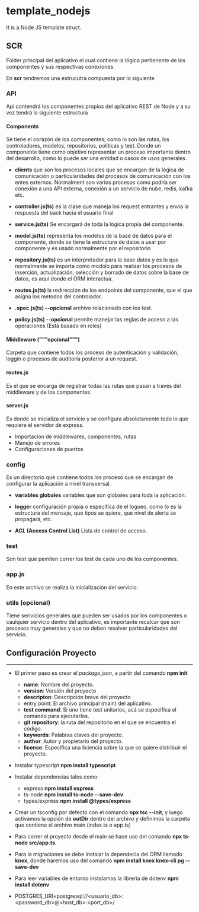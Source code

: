 # template_nodejs
It is a Node JS template struct.

## SCR

Folder principal del aplicativo el cual contiene la lógica pertienente de los componentes y sus respectivas conexiones.

En **scr** tendremos una estrucutra compuesta por lo siguiente

### API

Api contendrá los componentes propios del aplicativo REST de Node y a su vez tendrá la siguiente estructura

#### Components

Se tiene el corazón de los componentes, como lo son las rutas, los controladores, modelos, repositorios, políticas y test.
Donde un componente tiene como objetivo representar un proceso importante dentro del desarrollo, como lo puede ser una entidad o casos de usos generales.

* **clients** que son los procesos locales que se encargan de la lógica de comunicación o particularidades del procesos de comunicación con los entes externos. Normalment son varios procesos como podría ser conexión a una API externa, conexión a un servicio de nube, redis, kafka etc.

* **controller.js(ts)** es la clase que maneja los request entrantes y envia la respuesta del back hacia el usuario final
* **service.js(ts)** Se encargará de toda la lógica propia del componente.

* **model.js(ts)** representa los modelos de la base de datos para el componente, donde se tiene la estructura de datos a usar por componente y es usado normalmente por el repositorio

* **repository.js(ts)** es un interpretador para la base datos y es lo que normalmente se importa como modolo para realizar los procesos de inserción, actualización, selección y borrado de datos sobre la base de datos, es aquí donde el ORM interactua.

* **routes.js(ts)** la redirección de los endpoints del componente, que el que asigna los metodos del controlador.

* **<component>.spec.js(ts) --opcional** archivo relacionado con los test.

* **policy.js(ts) --opcional** permite manejar las reglas de acceso a las operaciones (Está basado en roles)

#### Middleware ("""opcional""")
Carpeta que contiene todos los proceso de autenticación y validación, loggin o procesos de auditoría posterior a un request.

#### routes.js
Es el que se encarga de registrar todas las rutas que pasan a través del middleware y de los componentes.

#### server.js
Es donde se inicializa el servicio y se configura absolutamente todo lo que requiera el servidor de express.
* Importación de middlewares, componentes, rutas
* Manejo de errores
* Configuraciones de puertos

### config

Es un directorio que contiene todos los proceso que se encargan de configurar la aplicación a nivel transversal.

* **variables globales** variables que son globales para toda la aplicación.
* **logger** configuración propia o especifica de el logueo, como lo es la estructura del mensaje, que tipos se quiere, que nivel de alerta se propagará, etc.

* **ACL (Access Control List)** Lista de control de acceso.

### test

Son test que pemiten correr los test de cada uno de los componentes.

### app.js
En este archivo se realiza la inicialización del servicio.

### utils (opcional)
Tiene serivicios generales que pueden ser usados por los componentes o caulquier servicio dentro del aplicativo, es importante recalcar que son procesos muy generales y que no deben resolver particularidades del servicio.


## Configuración Proyecto
---
* El primer paso es crear el *package.json*, a partir del comando **npm init**

    * **name**: Nombre del proyecto.
    * **version**: Versión del proyecto
    * **descripton**: Descripción breve del proyecto
    * entry point: El archivo principal (main) del aplicativo.
    * **test command**: Si uno tiene test unitarios, acá se especifíca el comando para ejecutarlos.
    * **git repository**:  la ruta del repositorio en el que se encuentra el código.
    * **keywords**: Palabras claves del proyecto.
    * **author**: Autor y propietario del proyecto.
    * **license**: Especifica una liciencia sobre la que se quiere distribuir el proyecto.

 
* Instalar typescript **npm install typescript**
* Instalar dependencias tales como:

    * express **npm install express**
    * ts-node **npm install ts-node --save-dev**
    * types/express **npm install @types/express**

* Crear un tsconfig por defecto con el comando **npx tsc --init**, y luego activamos la opción de **outDir** dentro del archivo y definimos la carpeta que contiene el archivo main (index.ts o app.ts)

* Para correr el proyecto desde el main se hace uso del comando **npx ts-node src/app.ts**.

* Para la migraciones se debe instalar la dependecia del ORM llamado **knex**, donde haremos uso del comando **npm install knex knex-cli pg --save-dev**

* Para leer variables de entorno instalamos la libreria de dotenv **npm install dotenv** 

* POSTGRES_URI=postgresql://<usuario_db>:<password_db>@<host_db>:<port_db>/<database>